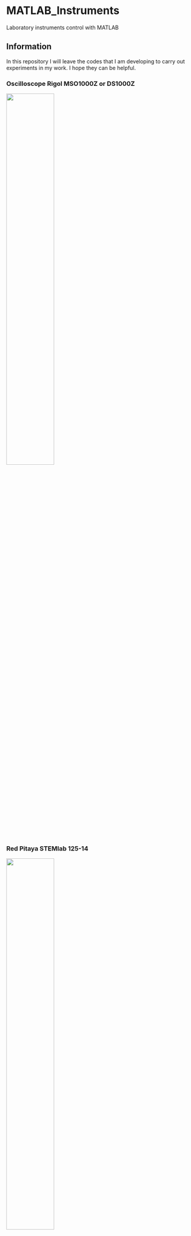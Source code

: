 # MATLAB_Instruments
Laboratory instruments control with MATLAB

## Information
In this repository I will leave the codes that I am developing to carry out experiments in my work. I hope they can be helpful.


### Oscilloscope Rigol MSO1000Z or DS1000Z

<img src="https://user-images.githubusercontent.com/28966312/138510201-1664c164-d0d7-4be9-b02e-792d84d1fa35.jpg" width="50%" />
</br>

### Red Pitaya STEMlab 125-14

<img src="https://user-images.githubusercontent.com/28966312/138510926-73ba0cf6-0b01-4b41-928d-bca0a094e295.jpg" width="50%" />
</br>

### TiePie Handyscope HS5

<img src="https://user-images.githubusercontent.com/28966312/140055610-16b73407-0fe1-45fc-8e30-b5c7597e0b2d.jpg" width="50%" />
</br>
